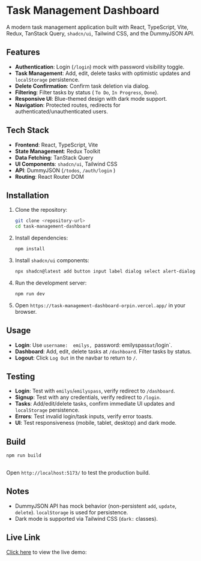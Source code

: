 # Task Management Dashboard

A modern task management application built with React, TypeScript, Vite, Redux, TanStack Query, `shadcn/ui`, Tailwind CSS, and the DummyJSON API.

## Features
- **Authentication**: Login (`/login`) mock  with password visibility toggle.
- **Task Management**: Add, edit, delete tasks with optimistic updates and `localStorage` persistence.
- **Delete Confirmation**: Confirm task deletion via dialog.
- **Filtering**: Filter tasks by status ( `To Do`, `In Progress`, `Done`).
- **Responsive UI**: Blue-themed design with dark mode support.
- **Navigation**: Protected routes, redirects for authenticated/unauthenticated users.

## Tech Stack
- **Frontend**: React, TypeScript, Vite
- **State Management**: Redux Toolkit
- **Data Fetching**: TanStack Query
- **UI Components**: `shadcn/ui`, Tailwind CSS
- **API**: DummyJSON (`/todos`, `/auth/login` )
- **Routing**: React Router DOM

## Installation
1. Clone the repository:
   ```bash
   git clone <repository-url>
   cd task-management-dashboard
   ```
2. Install dependencies:
   ```bash
   npm install
   ```
3. Install `shadcn/ui` components:
   ```bash
   npx shadcn@latest add button input label dialog select alert-dialog
   ```
4. Run the development server:
   ```bash
   npm run dev
   ```
5. Open `https://task-management-dashboard-orpin.vercel.app/` in your browser.

## Usage
 
- **Login**: Use `username:  emilys, `password:  emilyspass` at `/login`.
- **Dashboard**: Add, edit, delete tasks at `/dashboard`. Filter tasks by status.
- **Logout**: Click `Log Out` in the navbar to return to `/`.

## Testing
- **Login**: Test with `emilys`/`emilyspass`, verify redirect to `/dashboard`.
- **Signup**: Test with any credentials, verify redirect to `/login`.
- **Tasks**: Add/edit/delete tasks, confirm immediate UI updates and `localStorage` persistence.
- **Errors**: Test invalid login/task inputs, verify error toasts.
- **UI**: Test responsiveness (mobile, tablet, desktop) and dark mode.

## Build
```bash
npm run build
 
```
Open `http://localhost:5173/` to test the production build.

## Notes
- DummyJSON API has mock behavior (non-persistent `add`, `update`, `delete`). `localStorage` is used for persistence.
- Dark mode is supported via Tailwind CSS (`dark:` classes).

## Live Link
[Click here](https://task-management-dashboard-orpin.vercel.app/) to view the live demo:  